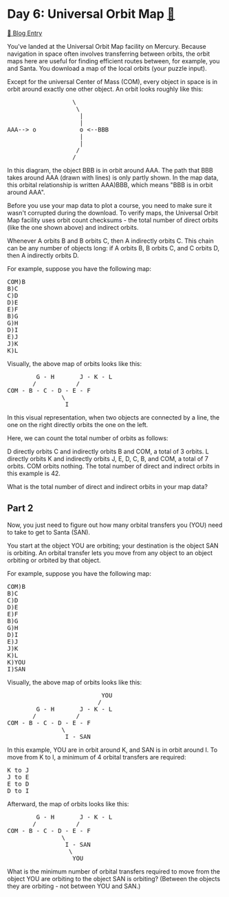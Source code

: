 # Day 6: Universal Orbit Map [🔗](https://adventofcode.com/2019/day/6)
[📝 Blog Entry](https://www.philipp-doblhofer.at/en/blog/advent-of-code-2019-day-6/)

You've landed at the Universal Orbit Map facility on Mercury. Because navigation in space often involves transferring between orbits, the orbit maps here are useful for finding efficient routes between, for example, you and Santa. You download a map of the local orbits (your puzzle input).

Except for the universal Center of Mass (COM), every object in space is in orbit around exactly one other object. An orbit looks roughly like this:

<pre>
                  \
                   \
                    |
                    |
AAA--> o            o &lt;--BBB
                    |
                    |
                   /
                  /
</pre>
                  
In this diagram, the object BBB is in orbit around AAA. The path that BBB takes around AAA (drawn with lines) is only partly shown. In the map data, this orbital relationship is written AAA)BBB, which means "BBB is in orbit around AAA".

Before you use your map data to plot a course, you need to make sure it wasn't corrupted during the download. To verify maps, the Universal Orbit Map facility uses orbit count checksums - the total number of direct orbits (like the one shown above) and indirect orbits.

Whenever A orbits B and B orbits C, then A indirectly orbits C. This chain can be any number of objects long: if A orbits B, B orbits C, and C orbits D, then A indirectly orbits D.

For example, suppose you have the following map:

<pre>
COM)B
B)C
C)D
D)E
E)F
B)G
G)H
D)I
E)J
J)K
K)L
</pre>

Visually, the above map of orbits looks like this:

<pre>
        G - H       J - K - L
       /           /
COM - B - C - D - E - F
               \
                I
</pre>

In this visual representation, when two objects are connected by a line, the one on the right directly orbits the one on the left.

Here, we can count the total number of orbits as follows:

D directly orbits C and indirectly orbits B and COM, a total of 3 orbits.
L directly orbits K and indirectly orbits J, E, D, C, B, and COM, a total of 7 orbits.
COM orbits nothing.
The total number of direct and indirect orbits in this example is 42.

What is the total number of direct and indirect orbits in your map data?

## Part 2

Now, you just need to figure out how many orbital transfers you (YOU) need to take to get to Santa (SAN).

You start at the object YOU are orbiting; your destination is the object SAN is orbiting. An orbital transfer lets you move from any object to an object orbiting or orbited by that object.

For example, suppose you have the following map:

<pre>
COM)B
B)C
C)D
D)E
E)F
B)G
G)H
D)I
E)J
J)K
K)L
K)YOU
I)SAN
</pre>

Visually, the above map of orbits looks like this:

<pre>
                          YOU
                         /
        G - H       J - K - L
       /           /
COM - B - C - D - E - F
               \
                I - SAN
</pre>
                
In this example, YOU are in orbit around K, and SAN is in orbit around I. To move from K to I, a minimum of 4 orbital transfers are required:

<pre>
K to J
J to E
E to D
D to I
</pre>

Afterward, the map of orbits looks like this:

<pre>
        G - H       J - K - L
       /           /
COM - B - C - D - E - F
               \
                I - SAN
                 \
                  YOU
</pre>
                  
What is the minimum number of orbital transfers required to move from the object YOU are orbiting to the object SAN is orbiting? (Between the objects they are orbiting - not between YOU and SAN.)